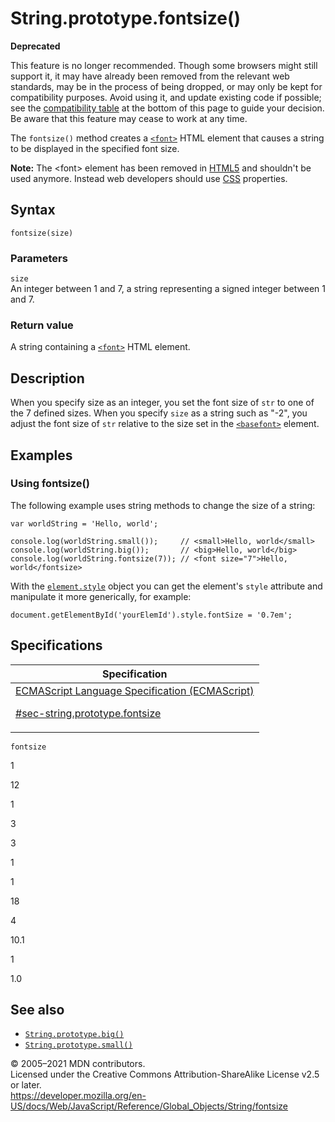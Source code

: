 # String.prototype.fontsize()

**Deprecated**

This feature is no longer recommended. Though some browsers might still support it, it may have already been removed from the relevant web standards, may be in the process of being dropped, or may only be kept for compatibility purposes. Avoid using it, and update existing code if possible; see the [compatibility table](#browser_compatibility) at the bottom of this page to guide your decision. Be aware that this feature may cease to work at any time.

The `fontsize()` method creates a [`<font>`](https://developer.mozilla.org/en-US/docs/Web/HTML/Element/font) HTML element that causes a string to be displayed in the specified font size.

**Note:** The &lt;font&gt; element has been removed in [HTML5](https://developer.mozilla.org/en-US/docs/Web/Guide/HTML/HTML5) and shouldn't be used anymore. Instead web developers should use [CSS](https://developer.mozilla.org/en-US/docs/Web/CSS) properties.

## Syntax

    fontsize(size)

### Parameters

`size`  
An integer between 1 and 7, a string representing a signed integer between 1 and 7.

### Return value

A string containing a [`<font>`](https://developer.mozilla.org/en-US/docs/Web/HTML/Element/font) HTML element.

## Description

When you specify size as an integer, you set the font size of `str` to one of the 7 defined sizes. When you specify `size` as a string such as "-2", you adjust the font size of `str` relative to the size set in the [`<basefont>`](https://developer.mozilla.org/en-US/docs/Web/HTML/Element/basefont) element.

## Examples

### Using fontsize()

The following example uses string methods to change the size of a string:

    var worldString = 'Hello, world';

    console.log(worldString.small());     // <small>Hello, world</small>
    console.log(worldString.big());       // <big>Hello, world</big>
    console.log(worldString.fontsize(7)); // <font size="7">Hello, world</fontsize>

With the [`element.style`](https://developer.mozilla.org/en-US/docs/Web/API/ElementCSSInlineStyle/style) object you can get the element's `style` attribute and manipulate it more generically, for example:

    document.getElementById('yourElemId').style.fontSize = '0.7em';

## Specifications

<table>
<thead>
<tr class="header">
<th>Specification</th>
</tr>
</thead>
<tbody>
<tr class="odd">
<td>
<a href="https://tc39.es/ecma262/#sec-string.prototype.fontsize">ECMAScript Language Specification (ECMAScript) 
<br/>

<span class="small">#sec-string.prototype.fontsize</span>
</a>
</td>
</tr>
</tbody>
</table>

`fontsize`

1

12

1

3

3

1

1

18

4

10.1

1

1.0

## See also

-   [`String.prototype.big()`](big)
-   [`String.prototype.small()`](small)

© 2005–2021 MDN contributors.  
Licensed under the Creative Commons Attribution-ShareAlike License v2.5 or later.  
<a href="https://developer.mozilla.org/en-US/docs/Web/JavaScript/Reference/Global_Objects/String/fontsize" class="_attribution-link">https://developer.mozilla.org/en-US/docs/Web/JavaScript/Reference/Global_Objects/String/fontsize</a>
